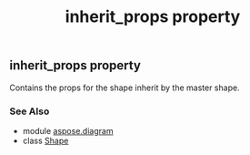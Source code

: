 ﻿---
title: inherit_props property
second_title: Aspose.Diagram for Python via .NET API References
description: 
type: docs
weight: 650
url: /python-net/aspose.diagram/shape/inherit_props/
is_root: false
---

## inherit_props property


Contains the  props for the shape inherit by the master shape.

### See Also
* module [aspose.diagram](../../)
* class [Shape](/diagram/python-net/aspose.diagram/shape)
